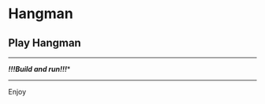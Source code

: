 # Hangman
Play Hangman
------------------------------------------------------------------------------------------------------------------------------------------
------------------------------------------------------------------------------------------------------------------------------------------
***********!!!Build and run!!!************
******************************************
Enjoy
